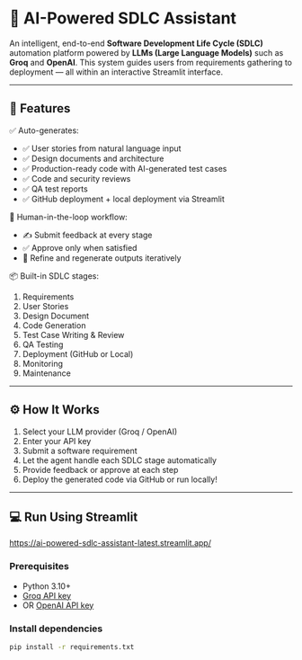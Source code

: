 
# 🚀 AI-Powered SDLC Assistant

An intelligent, end-to-end **Software Development Life Cycle (SDLC)** automation platform powered by **LLMs (Large Language Models)** such as **Groq** and **OpenAI**. This system guides users from requirements gathering to deployment — all within an interactive Streamlit interface.

---

## 🧠 Features

✅ Auto-generates:
- ✅ User stories from natural language input  
- ✅ Design documents and architecture  
- ✅ Production-ready code with AI-generated test cases  
- ✅ Code and security reviews  
- ✅ QA test reports  
- ✅ GitHub deployment + local deployment via Streamlit  

🔄 Human-in-the-loop workflow:
- ✍️ Submit feedback at every stage
- ✅ Approve only when satisfied
- 🔁 Refine and regenerate outputs iteratively

📦 Built-in SDLC stages:
1. Requirements  
2. User Stories  
3. Design Document  
4. Code Generation  
5. Test Case Writing & Review  
6. QA Testing  
7. Deployment (GitHub or Local)  
8. Monitoring  
9. Maintenance  

---

## ⚙️ How It Works

1. Select your LLM provider (Groq / OpenAI)
2. Enter your API key
3. Submit a software requirement
4. Let the agent handle each SDLC stage automatically
5. Provide feedback or approve at each step
6. Deploy the generated code via GitHub or run locally!

---

## 💻 Run Using Streamlit

https://ai-powered-sdlc-assistant-latest.streamlit.app/



### Prerequisites
- Python 3.10+
- [Groq API key](https://console.groq.com/)
- OR [OpenAI API key](https://platform.openai.com/account/api-keys)

### Install dependencies

```bash
pip install -r requirements.txt



